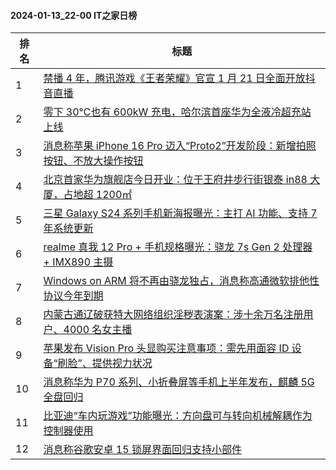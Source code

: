 #### 2024-01-13_22-00  IT之家日榜

| 排名 | 标题|
| --- | ---|
| 1 | [禁播 4 年，腾讯游戏《王者荣耀》官宣 1 月 21 日全面开放抖音直播](https://www.ithome.com/0/745/025.htm) |
| 2 | [零下 30℃也有 600kW 充电，哈尔滨首座华为全液冷超充站上线](https://www.ithome.com/0/744/977.htm) |
| 3 | [消息称苹果 iPhone 16 Pro 迈入“Proto2”开发阶段：新增拍照按钮、不放大操作按钮](https://www.ithome.com/0/744/985.htm) |
| 4 | [北京首家华为旗舰店今日开业：位于王府井步行街银泰 in88 大厦，占地超 1200㎡](https://www.ithome.com/0/745/013.htm) |
| 5 | [三星 Galaxy S24 系列手机新海报曝光：主打 AI 功能、支持 7 年系统更新](https://www.ithome.com/0/745/002.htm) |
| 6 | [realme 真我 12 Pro + 手机规格曝光：骁龙 7s Gen 2 处理器 + IMX890 主摄](https://www.ithome.com/0/744/976.htm) |
| 7 | [Windows on ARM 将不再由骁龙独占，消息称高通微软排他性协议今年到期](https://www.ithome.com/0/745/027.htm) |
| 8 | [内蒙古通辽破获特大网络组织淫秽表演案：涉十余万名注册用户、4000 名女主播](https://www.ithome.com/0/745/085.htm) |
| 9 | [苹果发布 Vision Pro 头显购买注意事项：需先用面容 ID 设备“刷脸”、提供视力状况](https://www.ithome.com/0/744/984.htm) |
| 10 | [消息称华为 P70 系列、小折叠屏等手机上半年发布，麒麟 5G 全盘回归](https://www.ithome.com/0/745/088.htm) |
| 11 | [比亚迪“车内玩游戏”功能曝光：方向盘可与转向机械解耦作为控制器使用](https://www.ithome.com/0/745/070.htm) |
| 12 | [消息称谷歌安卓 15 锁屏界面回归支持小部件](https://www.ithome.com/0/745/018.htm) |
